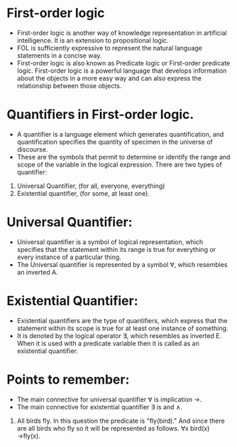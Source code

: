 # First-order logic

- First-order logic is another way of knowledge representation in artificial intelligence. It is an extension to propositional logic.
- FOL is sufficiently expressive to represent the natural language statements in a concise way.
- First-order logic is also known as Predicate logic or First-order predicate logic. First-order logic is a powerful language that develops information about the objects in a more easy way and can also express the relationship between those objects.

# Quantifiers in First-order logic.
- A quantifier is a language element which generates quantification, and quantification specifies the quantity of specimen in the universe of discourse.
- These are the symbols that permit to determine or identify the range and scope of the variable in the logical expression. There are two types of quantifier:
1. Universal Quantifier, (for all, everyone, everything)
2. Existential quantifier, (for some, at least one).


# Universal Quantifier:
- Universal quantifier is a symbol of logical representation, which specifies that the statement within its range is true for everything or every instance of a particular thing.
- The Universal quantifier is represented by a symbol ∀, which resembles an inverted A.

# Existential Quantifier:
- Existential quantifiers are the type of quantifiers, which express that the statement within its scope is true for at least one instance of something.
- It is denoted by the logical operator ∃, which resembles as inverted E. When it is used with a predicate variable then it is called as an existential quantifier.


# Points to remember:
- The main connective for universal quantifier ∀ is implication →.
- The main connective for existential quantifier ∃ is and ∧.


1. All birds fly.
In this question the predicate is "fly(bird)."
And since there are all birds who fly so it will be represented as follows.
 ∀x bird(x) →fly(x).
